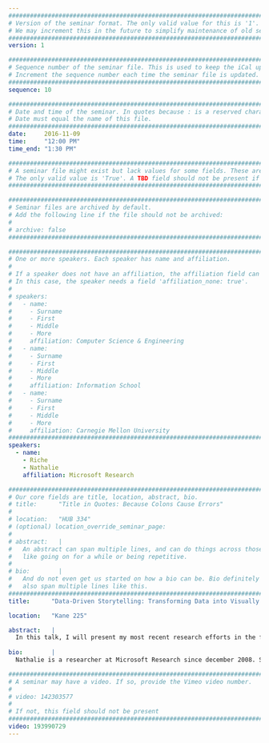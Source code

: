 ```yaml
---
################################################################################
# Version of the seminar format. The only valid value for this is '1'. 
# We may increment this in the future to simplify maintenance of old seminars.
################################################################################
version: 1

################################################################################
# Sequence number of the seminar file. This is used to keep the iCal up to date.
# Increment the sequence number each time the seminar file is updated.
################################################################################
sequence: 10

################################################################################
# Date and time of the seminar. In quotes because : is a reserved character.
# Date must equal the name of this file.
################################################################################
date:     2016-11-09
time:     "12:00 PM"
time_end: "1:30 PM"

################################################################################
# A seminar file might exist but lack values for some fields. These are 'TBD'. 
# The only valid value is 'True'. A TBD field should not be present if 'False'.
################################################################################

################################################################################
# Seminar files are archived by default.
# Add the following line if the file should not be archived:
#
# archive: false
################################################################################

################################################################################
# One or more speakers. Each speaker has name and affiliation.
#
# If a speaker does not have an affiliation, the affiliation field can be removed.
# In this case, the speaker needs a field 'affiliation_none: true'.
#
# speakers:
#   - name: 
#     - Surname
#     - First
#     - Middle
#     - More
#     affiliation: Computer Science & Engineering 
#   - name: 
#     - Surname
#     - First
#     - Middle
#     - More
#     affiliation: Information School 
#   - name: 
#     - Surname
#     - First
#     - Middle
#     - More
#     affiliation: Carnegie Mellon University 
################################################################################
speakers:
  - name: 
    - Riche
    - Nathalie
    affiliation: Microsoft Research 

################################################################################
# Our core fields are title, location, abstract, bio.
# title:      "Title in Quotes: Because Colons Cause Errors"
# 
# location:   "HUB 334"
# (optional) location_override_seminar_page:
#
# abstract:   |
#   An abstract can span multiple lines, and can do things across those lines,
#   like going on for a while or being repetitive.
# 
# bio:        |
#   And do not even get us started on how a bio can be. Bio definitely can
#   also span multiple lines like this.
################################################################################
title:      "Data-Driven Storytelling: Transforming Data into Visually Shared Stories"

location:   "Kane 225"

abstract:   |
  In this talk, I will present my most recent research efforts in the field of information visualization and data-driven storytelling. While most of the research in information visualization has been focusing on designing and implementing novel interfaces and interactive techniques to enable data exploration, data visualizations also started to appear as a powerful vector for communicating information to a large audience. Stories supported by facts extracted from data analysis (e.g. data-driven storytelling) proliferate in many different forms from static infographics to dynamic and interactive applications on news media outlets. Yet, there is little research on what makes compelling visual stories or on how to empower people to build these experiences without programming. I will present insights from projects focusing on two different genres of data-driven stories: animations and comics. I will conclude the talk by reflecting on challenges and opportunities in this new research field.
  
bio:        |
  Nathalie is a researcher at Microsoft Research since december 2008. She is a team member of the neXus research group led by Kori Inkpen, bridging computer-supported collaborative work, computational social science, and data visualization.  Nathalie holds a Ph.D. in computer science from the University of Paris Sud, France; and University of Sydney, Australia. She published her research in leading venues in Human-Computer Interaction and Information Visualization. She has received several best papers nominations and awards for her research and is involved in the organizing and program committees of major visualization conferences.

################################################################################
# A seminar may have a video. If so, provide the Vimeo video number.
#
# video: 142303577
#
# If not, this field should not be present 
################################################################################
video: 193990729
---
```

